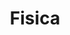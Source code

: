 ---
title: Fisica
img: physics.jpg
description: Explore the fascinating world of physics with practical experiments.
---